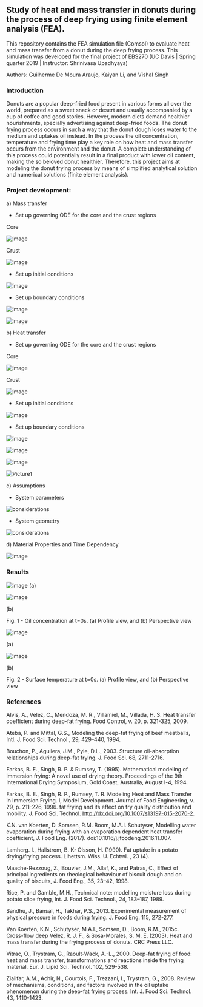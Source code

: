 ## Study of heat and mass transfer in donuts during the process of deep frying using finite element analysis (FEA).

This repository contains the FEA simulation file (Comsol) to evaluate heat and mass transfer from a donut during the deep frying process. This simulation was developed for the final project of EBS270 (UC Davis | Spring quarter 2019 | Instructor: Shrinivasa Upadhyaya)

Authors: Guilherme De Moura Araujo, Kaiyan Li, and Vishal Singh

### Introduction

Donuts are a popular deep-fried food present in various forms all over the world, prepared as a sweet snack or desert and usually accompanied by a cup of coffee and good stories. However, modern diets demand healthier nourishments, specially advertising against deep-fried foods. The donut frying process occurs in such a way that the donut dough loses water to the medium and uptakes oil instead. In the process the oil concentration, temperature and frying time play a key role on how heat and mass transfer occurs from the environment and the donut. A complete understanding of this process could potentially result in a final product with lower oil content, making the so beloved donut healthier. Therefore, this project aims at modeling the donut frying process by means of simplified analytical solution and numerical solutions (finite element analysis).


### Project development:
a) Mass transfer

- Set up governing ODE for the core and the crust regions

Core

![image](https://user-images.githubusercontent.com/39603677/115283876-d0cb7a00-a100-11eb-981e-94ee0b37aa34.png)

Crust

![image](https://user-images.githubusercontent.com/39603677/115283914-e0e35980-a100-11eb-9108-86196ccf8b36.png)


- Set up initial conditions


![image](https://user-images.githubusercontent.com/39603677/115283981-f3f62980-a100-11eb-984d-7340462c5dc9.png)


- Set up boundary conditions

![image](https://user-images.githubusercontent.com/39603677/115284038-03757280-a101-11eb-9daf-382a4fcb6a0e.png)

![image](https://user-images.githubusercontent.com/39603677/115284054-083a2680-a101-11eb-9f05-ea2cc6adfddd.png)

b) Heat transfer

- Set up governing ODE for the core and the crust regions

Core

![image](https://user-images.githubusercontent.com/39603677/115284738-e9885f80-a101-11eb-9618-852c84d9393b.png)

Crust

![image](https://user-images.githubusercontent.com/39603677/115284759-f311c780-a101-11eb-8c19-e0ff6feb7cc0.png)

- Set up initial conditions

![image](https://user-images.githubusercontent.com/39603677/115284814-02911080-a102-11eb-8a4c-f0eaa1d27d81.png)

- Set up boundary conditions

![image](https://user-images.githubusercontent.com/39603677/115284880-1177c300-a102-11eb-8d0d-75da218d84cd.png)

![image](https://user-images.githubusercontent.com/39603677/115284895-18063a80-a102-11eb-946e-08797ef2de51.png)

![image](https://user-images.githubusercontent.com/39603677/115284223-40da0000-a101-11eb-97c4-6c9a55e06c27.png)

![Picture1](https://user-images.githubusercontent.com/39603677/115284175-33247a80-a101-11eb-9daf-03c5a4112862.png)

c) Assumptions

- System parameters

![considerations](https://user-images.githubusercontent.com/39603677/115285400-af6b8d80-a102-11eb-8ee1-eb8929818171.JPG)

- System geometry

![considerations](https://user-images.githubusercontent.com/39603677/115285651-f8234680-a102-11eb-8e10-a4e0661d5e97.JPG)


d) Material Properties and Time Dependency

![image](https://user-images.githubusercontent.com/39603677/115285802-29037b80-a103-11eb-8ee1-6f1a1c30bdf8.png)

### Results
![image](https://user-images.githubusercontent.com/39603677/115285843-39b3f180-a103-11eb-9a79-6f22ce93cfff.png)
(a)

![image](https://user-images.githubusercontent.com/39603677/115285864-3f113c00-a103-11eb-9d69-dc7a0fcd0d1e.png)

(b)

Fig. 1 - Oil concentration at t=0s. (a) Profile view, and (b) Perspective view

![image](https://user-images.githubusercontent.com/39603677/115285884-446e8680-a103-11eb-9062-d8ff57abceeb.png)

(a)

![image](https://user-images.githubusercontent.com/39603677/115285900-4afcfe00-a103-11eb-98af-892f53f05cd3.png)

(b)

Fig. 2 - Surface temperature at t=0s. (a) Profile view, and (b) Perspective view

### References
Alvis, A., Velez, C., Mendoza, M. R., Villamiel, M., Villada, H. S. Heat transfer coefficient during deep-fat frying. Food Control, v. 20, p. 321-325, 2009.

Ateba, P. and Mittal, G.S., Modeling the deep-fat frying of beef meatballs, Intl. J. Food Sci. Technol., 29, 429–440, 1994.

Bouchon, P., Aguilera, J.M., Pyle, D.L., 2003. Structure oil-absorption relationships during deep-fat frying. J. Food Sci. 68, 2711-2716.

Farkas, B. E., Singh, R. P. & Rumsey, T. (1995). Mathematical modeling of immersion frying: A novel use of drying theory. Proceedings of the 9th International Drying Symposium, Gold Coast, Australia, August l-4, 1994.

Farkas, B. E., Singh, R. P., Rumsey, T. R. Modeling Heat and Mass Transfer in Immersion Frying. I, Model Development. Journal of Food Engineering, v. 29, p. 211-226, 1996.
fat frying and its effect on fry quality distribution and mobility. J. Food Sci. Technol. http://dx.doi.org/10.1007/s13197-015-2070-2.

K.N. van Koerten, D. Somsen, R.M. Boom, M.A.I. Schutyser, Modelling water evaporation during frying with an evaporation dependent heat transfer coefficient, J. Food Eng. (2017). doi:10.1016/j.jfoodeng.2016.11.007.

Lamhcrg. I., Hallstrom, B. Kr Olsson, H. (1990). Fat uptake in a potato drying/frying process. Lihettsm. Wiss. U. Echtwl. , 23 (4).

Maache-Rezzoug, Z., Bouvier, J.M., Allaf, K., and Patras, C., Effect of principal ingredients
on rheological behaviour of biscuit dough and on quality of biscuits, J. Food Eng., 35, 23–42, 1998.

Rice, P. and Gamble, M.H., Technical note: modelling moisture loss during potato slice frying, Int. J. Food Sci. Technol., 24, 183–187, 1989.

Sandhu, J., Bansal, H., Takhar, P.S., 2013. Experimental measurement of physical pressure in foods during frying. J. Food Eng. 115, 272-277.

Van Koerten, K.N., Schutyser, M.A.I., Somsen, D., Boom, R.M., 2015c. Cross-flow deep
Vélez, R. J. F., & Sosa-Morales, S. M. E. (2003). Heat and mass transfer during the frying process of donuts. CRC Press LLC.

Vitrac, O., Trystram, G., Raoult-Wack, A.-L., 2000. Deep-fat frying of food: heat and mass transfer, transformations and reactions inside the frying material. Eur. J. Lipid Sci. Technol. 102, 529-538.

Ziaiifar, A.M., Achir, N., Courtois, F., Trezzani, I., Trystram, G., 2008. Review of mechanisms, conditions, and factors involved in the oil uptake phenomenon during the deep-fat frying process. Int. J. Food Sci. Technol. 43, 1410-1423.




